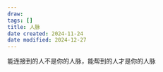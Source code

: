```yaml
---
draw:
tags: []
title: 人脉
date created: 2024-11-24
date modified: 2024-12-27
---
```


能连接到的人不是你的人脉，能帮到的人才是你的人脉
